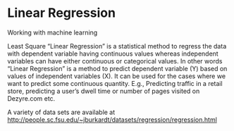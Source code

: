 # Linear Regression
Working with machine learning

Least Square “Linear Regression” is a statistical method to regress the data with dependent variable having continuous values whereas independent variables can have either continuous or categorical values. In other words “Linear Regression” is a method to predict dependent variable (Y) based on values of independent variables (X).  It can be used for the cases where we want to predict some continuous quantity. E.g., Predicting traffic in a retail store, predicting a user’s dwell time or number of pages visited on Dezyre.com etc.

A variety of data sets are available at http://people.sc.fsu.edu/~jburkardt/datasets/regression/regression.html
